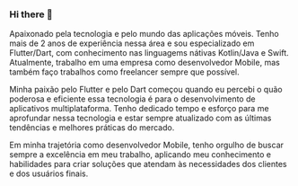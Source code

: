 ### Hi there 👋

Apaixonado pela tecnologia e pelo mundo das aplicações móveis. Tenho mais de 2 anos de experiência nessa área e sou especializado em Flutter/Dart, com conhecimento nas linguagems nátivas Kotlin/Java e Swift. Atualmente, trabalho em uma empresa como desenvolvedor Mobile, mas também faço trabalhos como freelancer sempre que possível.

Minha paixão pelo Flutter e pelo Dart começou quando eu percebi o quão poderosa e eficiente essa tecnologia é para o desenvolvimento de aplicativos multiplataforma. Tenho dedicado tempo e esforço para me aprofundar nessa tecnologia e estar sempre atualizado com as últimas tendências e melhores práticas do mercado.

Em minha trajetória como desenvolvedor Mobile, tenho orgulho de buscar sempre a excelência em meu trabalho, aplicando meu conhecimento e habilidades para criar soluções que atendam às necessidades dos clientes e dos usuários finais.
